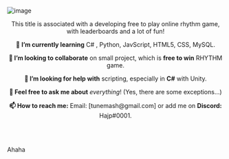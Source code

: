 ![image](https://i.imgur.com/zx8iQUc.png)
<p align="center">
This title is associated with a developing free to play online rhythm game, with leaderboards and a lot of fun!
<p align="center">
  🌱 <b>I’m currently learning</b>
C# , Python, JavScript, HTML5, CSS, MySQL.
<p align="center">
  <b>👯 I’m looking to collaborate</b> on small project, which is <b>free to win</b> RHYTHM game.
<p align="center">
  <b>🤔 I’m looking for help with</b> scripting, especially in <b>C#</b> with Unity.
<p align="center">
  <b>💬 Feel free to ask me about</b> <i>everything</i>! (Yes, there are some exceptions...)
<p align="center">
  <b>📫 How to reach me:</b>
  Email: [tunemash@gmail.com] or add me on <b>Discord:</b> Hajp#0001.
</p>
<br></br>

<p align="center">
<article>Ahaha</article>
